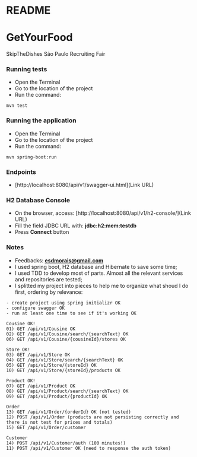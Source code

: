 # README #

# GetYourFood
SkipTheDishes São Paulo Recruiting Fair

### Running tests ###
* Open the Terminal
* Go to the location of the project
* Run the command: 

```
mvn test
```

### Running the application ###
* Open the Terminal
* Go to the location of the project
* Run the command: 

```
mvn spring-boot:run
```

### Endpoints ###
* [http://localhost:8080/api/v1/swagger-ui.html](Link URL)


### H2 Database Console ###
* On the browser, access: [http://localhost:8080/api/v1/h2-console/](Link URL)
* Fill the field JDBC URL with: **jdbc:h2:mem:testdb**
* Press **Connect** button


### Notes ###
* Feedbacks: **esdmorais@gmail.com**
* I used spring boot, H2 database and Hibernate to save some time;
* I used TDD to develop most of parts. Almost all the relevant services and repositories are tested;
* I splitted my project into pieces to help me to organize what shoud I do first, ordering by relevance:

```
- create project using spring initializr OK
- configure swagger OK
- run at least one time to see if it's working OK

Cousine OK!
01) GET /api/v1/Cousine OK
02) GET /api/v1/Cousine/search/{searchText} OK
06) GET /api/v1/Cousine/{cousineId}/stores OK

Store OK!
03) GET /api/v1/Store OK
04) GET /api/v1/Store/search/{searchText} OK
05) GET /api/v1/Store/{storeId} OK
10) GET /api/v1/Store/{storeId}/products OK

Product OK!
07) GET /api/v1/Product OK
08) GET /api/v1/Product/search/{searchText} OK
09) GET /api/v1/Product/{productId} OK

Order
13) GET /api/v1/Order/{orderId} OK (not tested)
12) POST /api/v1/Order (products are not persisting correctly and there is not test for prices and totals)
15) GET /api/v1/Order/customer 

Customer
14) POST /api/v1/Customer/auth (100 minutes!)
11) POST /api/v1/Customer OK (need to response the auth token)
```



